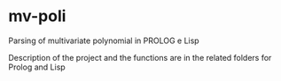 # mv-poli
Parsing of multivariate polynomial in PROLOG e Lisp

Description of the project and the functions are in the related folders for Prolog and Lisp
